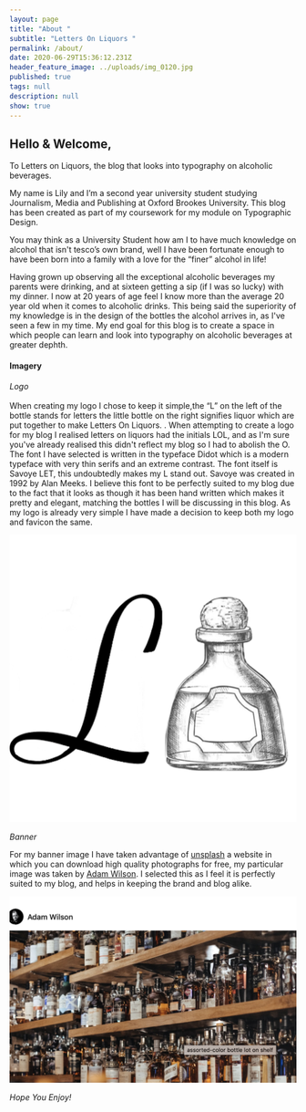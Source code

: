 ```yaml
---
layout: page
title: "About "
subtitle: "Letters On Liquors "
permalink: /about/
date: 2020-06-29T15:36:12.231Z
header_feature_image: ../uploads/img_0120.jpg
published: true
tags: null
description: null
show: true
---
```

## **Hello & Welcome,**

To Letters on Liquors, the blog that looks into typography on alcoholic beverages.

My name is Lily and I’m a second year university student studying Journalism, Media and Publishing at Oxford Brookes University. This blog has been created as part of my coursework for my module on Typographic Design.

You may think as a University Student how am I to have much knowledge on alcohol that isn't tesco’s own brand, well I have been fortunate enough to have been born into a family with a love for the “finer” alcohol in life!

Having grown up observing all the exceptional alcoholic beverages my parents were drinking, and at sixteen getting a sip (if I was so lucky) with my dinner. I now at 20 years of age feel I know more than the average 20 year old when it comes to alcoholic drinks. This being said the superiority of my knowledge is in the design of the bottles the alcohol arrives in, as I've seen a few in my time. My end goal for this blog is to create a space in which people can learn and look into typography on alcoholic beverages at greater dephth.

#### Imagery

*Logo*\
\
When creating my logo I chose to keep it simple,the “L” on the left of the bottle stands for letters the little bottle on the right signifies liquor which are put together to make Letters On Liquors. . When attempting to create a logo for my blog I realised letters on liquors had the initials LOL, and as I'm sure you've already realised this didn't reflect my blog so I had to abolish the O. The font I have selected is written in the typeface Didot which is a modern typeface with very thin serifs and an extreme contrast. The font itself is Savoye LET, this undoubtedly makes my L stand out. Savoye was created in 1992 by Alan Meeks. I believe this font to be perfectly suited to my blog due to the fact that it looks as though it has been hand written which makes it pretty and elegant, matching the bottles I will be discussing in this blog. As my logo is already very simple I have made a decision to keep both my logo and favicon the same.

![](../uploads/img_0108.jpg)

*Banner*

For my banner image I have taken advantage of [unsplash](https://www.google.com/search?q=unsplashed&rlz=1C5CHFA_enGB868GB872&oq=unsplash&aqs=chrome.0.69i59j69i57j0l3j69i60l3.2806j0j7&sourceid=chrome&ie=UTF-8) a website in which you can download high quality photographs for free, my particular image was taken by [Adam Wilson](https://unsplash.com/@fourcolourblack). I selected this as I feel it is perfectly suited to my blog, and helps in keeping the brand and blog alike.

![](../uploads/screenshot-2020-10-02-at-13.14.20.png)

*Hope You Enjoy!*